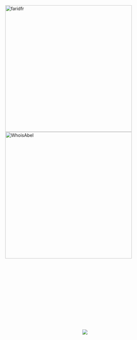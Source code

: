 <div><img align="left" src="https://github-readme-stats.vercel.app/api/top-langs/?username=WhoisAbel&layout=compact&hide=html&theme=dark" alt="faridfr" width="400" /></div>


<div>&nbsp;<img align="center" src="https://github-readme-stats.vercel.app/api?username=WhoisAbel&layout=compact&show_icons=true&theme=dark" alt="WhoisAbel"  width="400" /></div>

<p align="center" style="margin-top:16em;">
 <img src="https://activity-graph.herokuapp.com/graph?username=WhoisAbel&bg_color=0d0c0d&color=e137d6&line=5daddf&point=99eb1e&area=false&hide_border=true">
</p>


<!--
**WhoisAbel/WhoisAbel** is a ✨ _special_ ✨ repository because its `README.md` (this file) appears on your GitHub profile.

Here are some ideas to get you started:

- 🔭 I’m currently working on ...
- 🌱 I’m currently learning ...
- 👯 I’m looking to collaborate on ...
- 🤔 I’m looking for help with ...
- 💬 Ask me about ...
- 📫 How to reach me: ...
- 😄 Pronouns: ...
- ⚡ Fun fact: ...
-->
